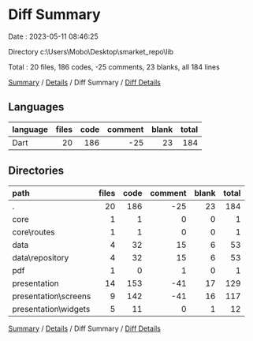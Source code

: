 # Diff Summary

Date : 2023-05-11 08:46:25

Directory c:\\Users\\Mobo\\Desktop\\smarket_repo\\lib

Total : 20 files,  186 codes, -25 comments, 23 blanks, all 184 lines

[Summary](results.md) / [Details](details.md) / Diff Summary / [Diff Details](diff-details.md)

## Languages
| language | files | code | comment | blank | total |
| :--- | ---: | ---: | ---: | ---: | ---: |
| Dart | 20 | 186 | -25 | 23 | 184 |

## Directories
| path | files | code | comment | blank | total |
| :--- | ---: | ---: | ---: | ---: | ---: |
| . | 20 | 186 | -25 | 23 | 184 |
| core | 1 | 1 | 0 | 0 | 1 |
| core\\routes | 1 | 1 | 0 | 0 | 1 |
| data | 4 | 32 | 15 | 6 | 53 |
| data\\repository | 4 | 32 | 15 | 6 | 53 |
| pdf | 1 | 0 | 1 | 0 | 1 |
| presentation | 14 | 153 | -41 | 17 | 129 |
| presentation\\screens | 9 | 142 | -41 | 16 | 117 |
| presentation\\widgets | 5 | 11 | 0 | 1 | 12 |

[Summary](results.md) / [Details](details.md) / Diff Summary / [Diff Details](diff-details.md)